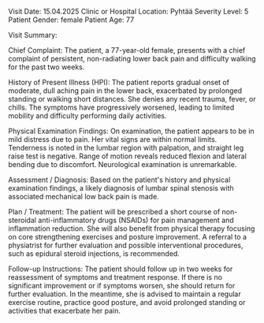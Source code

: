 Visit Date: 15.04.2025
Clinic or Hospital Location: Pyhtää
Severity Level: 5
Patient Gender: female
Patient Age: 77

Visit Summary:

Chief Complaint: The patient, a 77-year-old female, presents with a chief complaint of persistent, non-radiating lower back pain and difficulty walking for the past two weeks.

History of Present Illness (HPI): The patient reports gradual onset of moderate, dull aching pain in the lower back, exacerbated by prolonged standing or walking short distances. She denies any recent trauma, fever, or chills. The symptoms have progressively worsened, leading to limited mobility and difficulty performing daily activities.

Physical Examination Findings: On examination, the patient appears to be in mild distress due to pain. Her vital signs are within normal limits. Tenderness is noted in the lumbar region with palpation, and straight leg raise test is negative. Range of motion reveals reduced flexion and lateral bending due to discomfort. Neurological examination is unremarkable.

Assessment / Diagnosis: Based on the patient's history and physical examination findings, a likely diagnosis of lumbar spinal stenosis with associated mechanical low back pain is made.

Plan / Treatment: The patient will be prescribed a short course of non-steroidal anti-inflammatory drugs (NSAIDs) for pain management and inflammation reduction. She will also benefit from physical therapy focusing on core strengthening exercises and posture improvement. A referral to a physiatrist for further evaluation and possible interventional procedures, such as epidural steroid injections, is recommended.

Follow-up Instructions: The patient should follow up in two weeks for reassessment of symptoms and treatment response. If there is no significant improvement or if symptoms worsen, she should return for further evaluation. In the meantime, she is advised to maintain a regular exercise routine, practice good posture, and avoid prolonged standing or activities that exacerbate her pain.